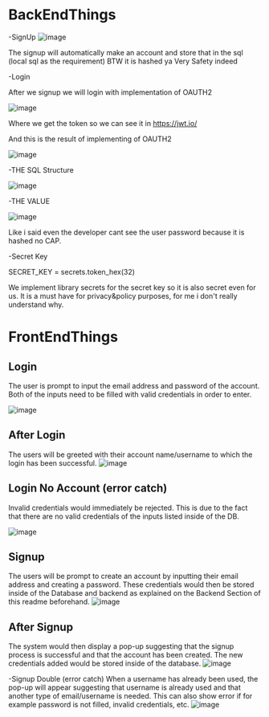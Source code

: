 # BackEndThings

-SignUp
![image](https://github.com/ArishMada/authentic/assets/91464375/ced74aeb-6a6c-48b5-9679-0afa07e4adc1)

The signup will automatically make an account and store that in the sql (local sql as the requirement) BTW it is hashed ya Very Safety indeed

-Login

After we signup we will login with implementation of OAUTH2 

![image](https://github.com/ArishMada/authentic/assets/91464375/4d8caa06-4883-45e4-9263-a86e28737e29)

Where we get the token so we can see it in https://jwt.io/

And this is the result of implementing of OAUTH2

![image](https://github.com/ArishMada/authentic/assets/91464375/6132493f-1131-439e-a40e-7d7b0b054af7)

-THE SQL Structure

![image](https://github.com/ArishMada/authentic/assets/91464375/bbdb56fd-2c2c-4717-9e0d-194f910ece6a)

-THE VALUE 

![image](https://github.com/ArishMada/authentic/assets/91464375/060499f1-05d7-43cc-8d39-36a36b06570b)

Like i said even the developer cant see the user password because it is hashed no CAP.

-Secret Key

SECRET_KEY = secrets.token_hex(32)

We implement library secrets for the secret key so it is also secret even for us. It is a must have for privacy&policy purposes, for me i don't really understand why.

# FrontEndThings

## Login
The user is prompt to input the email address and password of the account. Both of the inputs need to be filled with valid credentials in order to enter.

![image](https://github.com/ArishMada/authentic/assets/91464375/8bcb0015-baa3-4c11-b3ff-37a1ce8895d0)

## After Login
The users will be greeted with their account name/username to which the login has been successful.
![image](https://github.com/ArishMada/authentic/assets/91464375/2417577b-0e63-43e5-99be-877fae1b854f)

## Login No Account (error catch)
Invalid credentials would immediately be rejected. This is due to the fact that there are no valid credentials of the inputs listed inside of the DB.

![image](https://github.com/ArishMada/authentic/assets/91464375/7fb9a8e6-194f-4e01-ba7c-0c9b4dcd6162)


## Signup
The users will be prompt to create an account by inputting their email address and creating a password. These credentials would then be stored inside of the Database and backend as explained on the Backend Section of this readme beforehand.
![image](https://github.com/ArishMada/authentic/assets/91464375/0296710d-6773-4a5e-bc16-c73c8ce0e1b6)

## After Signup
The system would then display a pop-up suggesting that the signup process is successful and that the account has been created. The new credentials added would be stored inside of the database.
![image](https://github.com/ArishMada/authentic/assets/91464375/2d3c8b51-ba21-4aee-9589-90cbc3115df4)

-Signup Double (error catch)
When a username has already been used, the pop-up will appear suggesting that username is already used and that another type of email/username is needed. This can also show error if for example password is not filled, invalid credentials, etc.
![image](https://github.com/ArishMada/authentic/assets/91464375/adbe579d-a591-4922-80b9-05293c74e69d)


